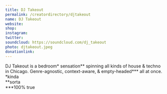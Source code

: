 ```yaml
---
title: DJ Takeout
permalink: /creatordirectory/djtakeout
name: DJ Takeout
website:
shop:
instagram:
twitter:
soundcloud: https://soundcloud.com/dj_takeout
photo: djtakeout.jpeg
donationlink:
---
```


DJ Takeout is a bedroom\* sensation\*\* spinning all kinds of house & techno in Chicago. Genre-agnostic, context-aware, & empty-headed\*\*\* all at once.  
\*kinda  
\*\*sorta  
\*\*\*100% true  